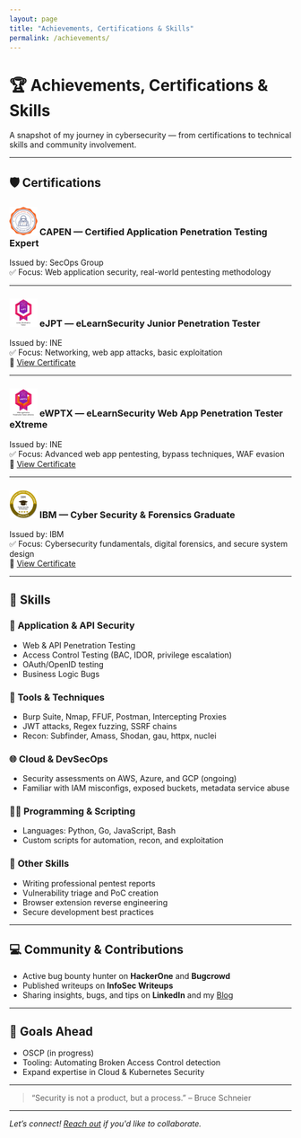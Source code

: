 ```yaml
---
layout: page
title: "Achievements, Certifications & Skills"
permalink: /achievements/
---
```


# 🏆 Achievements, Certifications & Skills

A snapshot of my journey in cybersecurity — from certifications to technical skills and community involvement.

---

## 🛡️ Certifications

### <img src="/assets/capen-logo.png" alt="CAPEN Certificate" width="50"> CAPEN — Certified Application Penetration Testing Expert  
Issued by: SecOps Group  
✅ Focus: Web application security, real-world pentesting methodology 

---

### <img src="/assets/ejpt-logo.png" alt="EJPT Certificate" width="50"> eJPT — eLearnSecurity Junior Penetration Tester  
Issued by: INE  
✅ Focus: Networking, web app attacks, basic exploitation  
🔗 [View Certificate](https://certs.ine.com/4bb2d27e-6d55-483e-a268-f4b680cfc868#acc.q3UkzPow)

---

### <img src="/assets/ewptx-logo.png" alt="EWPTX Certificate" width="50"> eWPTX — eLearnSecurity Web App Penetration Tester eXtreme  
Issued by: INE  
✅ Focus: Advanced web app pentesting, bypass techniques, WAF evasion  
🔗 [View Certificate](https://certs.ine.com/8b21947a-faa4-4394-be96-61e30414e423#acc.PzLYaJxV)

---

### <img src="/assets/ibm-logo.png" alt="IBM Certificate" width="50"> IBM — Cyber Security & Forensics Graduate  
Issued by: IBM  
✅ Focus: Cybersecurity fundamentals, digital forensics, and secure system design  
🔗 [View Certificate](https://www.credly.com/badges/06f2d298-2f2b-4b43-92b1-395b61d7034b/linked_in_profile)

---

## 🧠 Skills

### 🔐 **Application & API Security**
- Web & API Penetration Testing
- Access Control Testing (BAC, IDOR, privilege escalation)
- OAuth/OpenID testing
- Business Logic Bugs

### 🧰 **Tools & Techniques**
- Burp Suite, Nmap, FFUF, Postman, Intercepting Proxies
- JWT attacks, Regex fuzzing, SSRF chains
- Recon: Subfinder, Amass, Shodan, gau, httpx, nuclei

### 🌐 **Cloud & DevSecOps**
- Security assessments on AWS, Azure, and GCP (ongoing)
- Familiar with IAM misconfigs, exposed buckets, metadata service abuse

### 🧑‍💻 **Programming & Scripting**
- Languages: Python, Go, JavaScript, Bash
- Custom scripts for automation, recon, and exploitation

### 🔧 **Other Skills**
- Writing professional pentest reports
- Vulnerability triage and PoC creation
- Browser extension reverse engineering
- Secure development best practices

---

## 💻 Community & Contributions

- Active bug bounty hunter on **HackerOne** and **Bugcrowd**  
- Published writeups on **InfoSec Writeups**  
- Sharing insights, bugs, and tips on **LinkedIn** and my [Blog](https://bhaveshraj336.github.io/)

---

## 🎯 Goals Ahead

- OSCP (in progress)  
- Tooling: Automating Broken Access Control detection  
- Expand expertise in Cloud & Kubernetes Security

---

> “Security is not a product, but a process.” – Bruce Schneier

---

*Let’s connect! [Reach out](mailto:bhaveshrajpurohit336@gmail.com) if you'd like to collaborate.*
